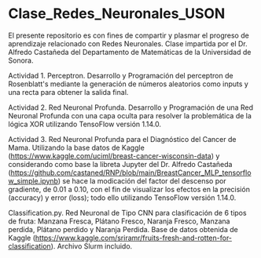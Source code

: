 # Clase_Redes_Neuronales_USON

El presente repositorio es con fines de compartir y plasmar el progreso de aprendizaje relacionado con Redes Neuronales. 
Clase impartida por el Dr. Alfredo Castañeda del Departamento de Matemáticas de la Universidad de Sonora.  

Actividad 1. Perceptron. 
Desarrollo y Programación del perceptron de Rosenblatt's mediante la generación de números aleatorios como inputs y una recta para obtener la salida final.

Actividad 2. Red Neuronal Profunda. 
Desarrollo y Programación de una Red Neuronal Profunda con una capa oculta para resolver la problemática de la lógica XOR utilizando TensoFlow versión 1.14.0.

Actividad 3. Red Neuronal Profunda para el Diagnóstico del Cancer de Mama. 
Utilizando la base datos de Kaggle (https://www.kaggle.com/uciml/breast-cancer-wisconsin-data) y considerando como base la libreta Jupyter del Dr. Alfredo Castañeda (https://github.com/castaned/RNP/blob/main/BreastCancer_MLP_tensorflow_simple.ipynb) se hace la modicación del factor del descenso por gradiente, de 0.01 a 0.10, con el fin de visualizar los efectos en la precisión (accuracy) y error (loss); todo ello utilizando TensoFlow versión 1.14.0.

Classification.py. Red Neuronal de Tipo CNN para clasificación de 6 tipos de fruta: Manzana Fresca, Plátano Fresco, Naranja Fresco, Manzana perdida, Plátano perdido y Naranja Perdida. Base de datos obtenida de Kaggle (https://www.kaggle.com/sriramr/fruits-fresh-and-rotten-for-classification). Archivo Slurm incluido.
